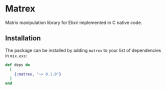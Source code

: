 # Matrex

Matrix manipulation library for Elixir implemented in C native code.

## Installation

The package can be installed
by adding `matrex` to your list of dependencies in `mix.exs`:

```elixir
def deps do
  [
    {:matrex, "~> 0.1.0"}
  ]
end
```
